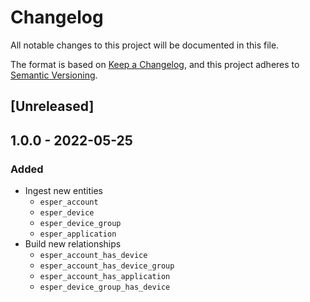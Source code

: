 # Changelog

All notable changes to this project will be documented in this file.

The format is based on [Keep a Changelog](https://keepachangelog.com/en/1.0.0/),
and this project adheres to
[Semantic Versioning](https://semver.org/spec/v2.0.0.html).

## [Unreleased]

## 1.0.0 - 2022-05-25

### Added

- Ingest new entities
  - `esper_account`
  - `esper_device`
  - `esper_device_group`
  - `esper_application`
- Build new relationships
  - `esper_account_has_device`
  - `esper_account_has_device_group`
  - `esper_account_has_application`
  - `esper_device_group_has_device`
